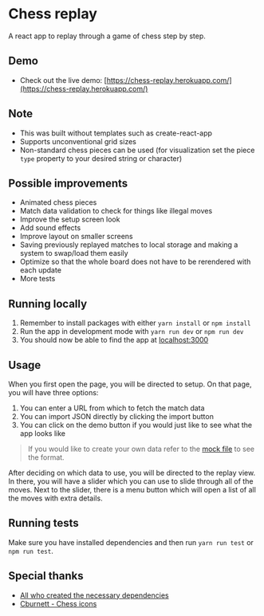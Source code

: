 # Chess replay

A react app to replay through a game of chess step by step.

## Demo

- Check out the live demo: [https://chess-replay.herokuapp.com/](https://chess-replay.herokuapp.com/)

## Note

- This was built without templates such as create-react-app
- Supports unconventional grid sizes
- Non-standard chess pieces can be used (for visualization set the piece `type` property to your desired string or character)

## Possible improvements

- Animated chess pieces
- Match data validation to check for things like illegal moves
- Improve the setup screen look
- Add sound effects
- Improve layout on smaller screens
- Saving previously replayed matches to local storage and making a system to swap/load them easily
- Optimize so that the whole board does not have to be rerendered with each update
- More tests

## Running locally

1. Remember to install packages with either `yarn install` or `npm install`
2. Run the app in development mode with `yarn run dev` or `npm run dev`
3. You should now be able to find the app at [localhost:3000](http://localhost:3000)

## Usage

When you first open the page, you will be directed to setup. On that page, you will have three options:

1. You can enter a URL from which to fetch the match data
2. You can import JSON directly by clicking the import button
3. You can click on the demo button if you would just like to see what the app looks like

> If you would like to create your own data refer to the [mock file](./mock/mock-game.json) to see the format.

After deciding on which data to use, you will be directed to the replay view. In there, you will have a slider which you can use to slide through all of the moves. Next to the slider, there is a menu button which will open a list of all the moves with extra details.

## Running tests

Make sure you have installed dependencies and then run `yarn run test` or `npm run test`.

## Special thanks

- [All who created the necessary dependencies](./package.json)
- [Cburnett - Chess icons](https://en.wikipedia.org/wiki/User:Cburnett/GFDL_images/Chess)
